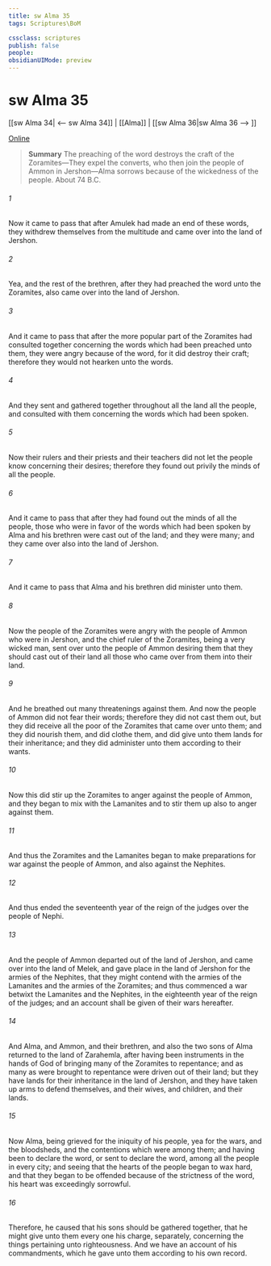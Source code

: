 ```yaml
---
title: sw Alma 35
tags: Scriptures\BoM

cssclass: scriptures
publish: false
people:
obsidianUIMode: preview
---
```


# sw Alma 35
[[sw Alma 34| <-- sw Alma 34]] | [[Alma]] | [[sw Alma 36|sw Alma 36 --> ]]

[Online](https://churchofjesuschrist.org/study/scriptures/bofm/alma/35?lang=eng)

> __Summary__
The preaching of the word destroys the craft of the Zoramites—They expel the converts, who then join the people of Ammon in Jershon—Alma sorrows because of the wickedness of the people. About 74 B.C.

###### 1 
Now it came to pass that after Amulek had made an end of these words, they withdrew themselves from the multitude and came over into the land of Jershon.

###### 2 
Yea, and the rest of the brethren, after they had preached the word unto the Zoramites, also came over into the land of Jershon.

###### 3 
And it came to pass that after the more popular part of the Zoramites had consulted together concerning the words which had been preached unto them, they were angry because of the word, for it did destroy their craft; therefore they would not hearken unto the words.

###### 4 
And they sent and gathered together throughout all the land all the people, and consulted with them concerning the words which had been spoken.

###### 5 
Now their rulers and their priests and their teachers did not let the people know concerning their desires; therefore they found out privily the minds of all the people.

###### 6 
And it came to pass that after they had found out the minds of all the people, those who were in favor of the words which had been spoken by Alma and his brethren were cast out of the land; and they were many; and they came over also into the land of Jershon.

###### 7 
And it came to pass that Alma and his brethren did minister unto them.

###### 8 
Now the people of the Zoramites were angry with the people of Ammon who were in Jershon, and the chief ruler of the Zoramites, being a very wicked man, sent over unto the people of Ammon desiring them that they should cast out of their land all those who came over from them into their land.

###### 9 
And he breathed out many threatenings against them. And now the people of Ammon did not fear their words; therefore they did not cast them out, but they did receive all the poor of the Zoramites that came over unto them; and they did nourish them, and did clothe them, and did give unto them lands for their inheritance; and they did administer unto them according to their wants.

###### 10 
Now this did stir up the Zoramites to anger against the people of Ammon, and they began to mix with the Lamanites and to stir them up also to anger against them.

###### 11 
And thus the Zoramites and the Lamanites began to make preparations for war against the people of Ammon, and also against the Nephites.

###### 12 
And thus ended the seventeenth year of the reign of the judges over the people of Nephi.

###### 13 
And the people of Ammon departed out of the land of Jershon, and came over into the land of Melek, and gave place in the land of Jershon for the armies of the Nephites, that they might contend with the armies of the Lamanites and the armies of the Zoramites; and thus commenced a war betwixt the Lamanites and the Nephites, in the eighteenth year of the reign of the judges; and an account shall be given of their wars hereafter.

###### 14 
And Alma, and Ammon, and their brethren, and also the two sons of Alma returned to the land of Zarahemla, after having been instruments in the hands of God of bringing many of the Zoramites to repentance; and as many as were brought to repentance were driven out of their land; but they have lands for their inheritance in the land of Jershon, and they have taken up arms to defend themselves, and their wives, and children, and their lands.

###### 15 
Now Alma, being grieved for the iniquity of his people, yea for the wars, and the bloodsheds, and the contentions which were among them; and having been to declare the word, or sent to declare the word, among all the people in every city; and seeing that the hearts of the people began to wax hard, and that they began to be offended because of the strictness of the word, his heart was exceedingly sorrowful.

###### 16 
Therefore, he caused that his sons should be gathered together, that he might give unto them every one his charge, separately, concerning the things pertaining unto righteousness. And we have an account of his commandments, which he gave unto them according to his own record.

